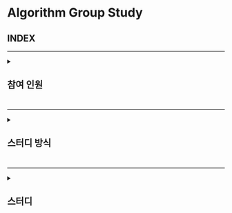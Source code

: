 # Algorithm Group Study

## INDEX

---

<details>
<summary> <h2> 참여 인원 <h2> </summary>
<div markdown="1">

 이원일, 이아현, 임유정, 조홍준, 강보성

</div>
</details>

---

<details>
<summary> <h2> 스터디 방식 <h2> </summary>
<div markdown="1">
  - 횟수 : 약 주 1회(수요일)

- 알고리즘 이론 학습 후 코딩 연습
- 관련 문제 과제 및 코드 리뷰
- 스터디 전날 코드별로 질문 남기기
- 필수사항 !
  - 주석
  - 폴더 형식
      /071W/
    
          SWEA문제번호/
              README.md
              문제번호_영문이름.py

</div>
</details>

---

<details>
<summary> <h2> 스터디 <h2> </summary>
<div markdown="1">

  2022.07.22 <1주차 스터디>  
    - SWEA 1979 '어디에 단어가 들어갈 수 있을까'
      -> 알고리즘 핵심 개념 : 
          1. 연속된 수 뽑아내기
          2. 대각 대칭 사용해서 행과 열을 바꾸기

    - SWEA 1859 '백만장자 프로젝트'
          1. 최대 이득이라는 개념에 따른 접근 방법
          2. 방대한 Input 값에 따른 메모리 사용 최소화
          3. 함수 사용이 늘면 연산 수가 늘어남에 따라 계산시간이 늘어난다.

  2022.08.16 <3주차 스터디>  

- KMP알고리즘 복습
  -> 알고리즘 핵심 개념 : 
  
      1. 패턴이 접두 문자부터 중복이 있을 때 lps 테이블을 만들어 
      2. 대각 대칭 사용해서 행과 열을 바꾸기
  
  2022.08.28 <4주차 스터디>  

- IM시험 준비(기출문제 풀이)
  -> 이차원 배열, 인덱싱 관련 문제 
  
  2022.08.31 <5주차 스터디>  

- BFS 이론 발표

- DFS 문제리뷰
  -> SWEA 1716 - 완전탐색을 통한 최소 연결 거리 계산

  2022.09.08 <6주차 스터디>  

- 재귀함수 이론 발표
- BFS 문제리뷰
  -> BOJ 14502 - BFS와 백트랙킹, 조합 활용한 솔루션 찾기/묘수: 1 주변에 놓도록 조건을 걸면 케이스가 줄어든다 !
  -> BOJ 6118 - BFS의 정석 문제 / 데이터를 리스트와 딕셔너리 형태로 저장하는 차이
  
    2022.08.31 <5주차 스터디>  

- BFS 이론 발표

- DFS 문제리뷰
  -> SWEA 1716 - 완전탐색을 통한 최소 연결 거리 계산

  2022.09.15 <7주차 스터디>  

-  문제리뷰
  -> BOJ 15486 - DP - 작은 단계에서부터 최대값을 구해서 현재의 최댓값을 구하는데 사용/ 미래의 dp값을 미리 저장하고 비교하면서 업데이트
  -> BOJ 11052 - DP - 상동
  -> SWEA 2477 - 구현 : 문제의 제약조건 및 업무 알고리즘에 따라 구현
  
  

</div>
</details>

